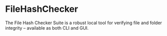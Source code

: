 # FileHashChecker
The File Hash Checker Suite is a robust local tool for verifying file and folder integrity – available as both CLI and GUI.
